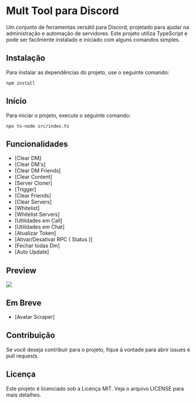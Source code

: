 # Mult Tool para Discord

Um conjunto de ferramentas versátil para Discord, projetado para ajudar na administração e automação de servidores. Este projeto utiliza TypeScript e pode ser facilmente instalado e iniciado com alguns comandos simples.

## Instalação

Para instalar as dependências do projeto, use o seguinte comando:

```npm install```

## Início

Para iniciar o projeto, execute o seguinte comando:

```npx ts-node src/index.ts```

## Funcionalidades

- [Clear DM]
- [Clear DM's]
- [Clear DM Friends]
- [Clear Content]
- [Server Cloner]
- [Trigger]
- [Clear Friends]
- [Clear Servers]
- [Whitelist]
- [Whitelist Servers]
- [Utilidades em Call]
- [Utilidades em Chat]
- [Atualizar Token]
- [Ativar/Desativar RPC ( Status )]
- [Fechar todas Dm]
- [Auto Update]

## Preview
<img src="https://github.com/user-attachments/assets/dccdb159-5f8a-4de1-b46e-2d0ba68e5324">

## Em Breve
- [Avatar Scraper]

## Contribuição

Se você deseja contribuir para o projeto, fique à vontade para abrir issues e pull requests. 

## Licença

Este projeto é licenciado sob a Licença MIT. Veja o arquivo LICENSE para mais detalhes.
